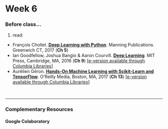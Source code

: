 # Week 6

### Before class...

1. read:
  * Fran&ccedil;ois Chollet. [__Deep Learning with Python__](https://www.manning.com/books/deep-learning-with-python-second-edition?gclid=EAIaIQobChMIpMGs9LWq9AIVGWKGCh3-ZAiREAAYASAAEgIOY_D_BwE). Manning Publications. Greenwich CT, 2017 (**Ch 5**)
  * Ian Goodfellow, Joshua Bangio & Aaron Courvill. [__Deep Learning__](https://mitpress.mit.edu/books/deep-learning). MIT Press, Cambridge, MA, 2016 (**Ch 9**) [[e-version available through Columbia Libraries](https://web-p-ebscohost-com.ezproxy.cul.columbia.edu/ehost/detail/detail?vid=0&sid=ae1fe930-c176-42a0-8117-f8ef78244076%40redis&bdata=JnNpdGU9ZWhvc3QtbGl2ZSZzY29wZT1zaXRl#AN=2565107&db=nlebk)]
  * Aur&eacute;lien G&eacute;ron. [__Hands-On Machine Learning with Scikit-Learn and TensorFlow__](https://www.oreilly.com/library/view/hands-on-machine-learning/9781492032632/). O’Reilly Media, Boston, MA, 2017 (**Ch 13**) [[e-version available through Columbia Libraries](https://web-p-ebscohost-com.ezproxy.cul.columbia.edu/ehost/detail/detail?vid=0&sid=822ed5e4-5bc5-47b9-b514-a669eafda44f%40redis&bdata=JnNpdGU9ZWhvc3QtbGl2ZSZzY29wZT1zaXRl#AN=1486117&db=nlebk)]


<br>

---


### Complementary Resources

#### Google Colaboratory
